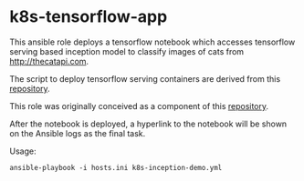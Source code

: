 # k8s-tensorflow-app

This ansible role deploys a tensorflow notebook which accesses tensorflow serving based inception model to classify images of cats from http://thecatapi.com.

The script to deploy tensorflow serving containers are derived from this [repository](https://github.com/markgoddard/magnum-tools/tree/master/k8s-demo).

This role was originally conceived as a component of this [repository](https://github.com/stackhpc/kubespray).

After the notebook is deployed, a hyperlink to the notebook will be shown on the Ansible logs as the final task.

Usage:

	ansible-playbook -i hosts.ini k8s-inception-demo.yml
